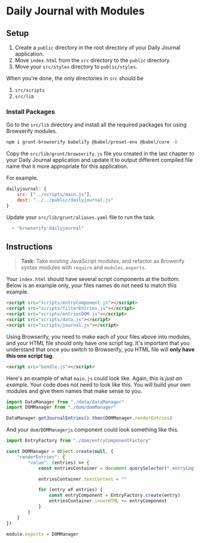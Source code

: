 # Daily Journal with Modules

## Setup

1. Create a `public` directory in the root directory of your Daily Journal application.
1. Move `index.html` from the `src` directory to the `public` directory.
1. Move your `src/styles` directory to `public/styles`.

When you're done, the only directories in `src` should be
1. `src/scripts`
1. `src/lib`

### Install Packages

Go to the `src/lib` directory and install all the required packages for using Browserify modules.

```sh
npm i grunt-browserify babelify @babel/preset-env @babel/core -D
```

Copy the `src/lib/grunt/browserify.js` file you created in the last chapter to your Daily Journal application and update it to output different compiled file name that it more appropriate for this application.

For example.

```js
dailyjournal: {
    src: ["../scripts/main.js"],
    dest: "../../public/dailyjournal.js"
}
```

Update your `src/lib/grunt/aliases.yaml` file to run the task.

```yaml
  - "browserify:dailyjournal"
```

## Instructions

> **Task**: Take existing JavaScript modules, and refactor as Browerify syntax modules with `require` and `modules.exports`.

Your `index.html` should have several script components at the bottom. Below is an example only, your files names do not need to match this example.

```html
<script src="scripts/entryComponent.js"></script>
<script src="scripts/filterEntries.js"></script>
<script src="scripts/entriesDOM.js"></script>
<script src="scripts/data.js"></script>
<script src="scripts/journal.js"></script>
```

Using Browserify, you need to make each of your files above into modules, and your HTML file should only have one script tag. It's important that you understand that once you switch to Browserify, you HTML file will **only have this one script tag**.

```html
<script src="bundle.js"></script>
```

Here's an example of what `main.js` could look like. Again, this is _just an example_. Your code does not need to look like this. You will build your own modules and give them names that make sense to you.

```js
import DataManager from "./data/dataManager"
import DOMManager from "./dom/domManager"

DataManager.getJournalEntries().then(DOMManager.renderEntries)
```

And your `dom/DOMManagerjs` component could look something like this.

```js
import EntryFactory from "./dom/entryComponentFactory"

const DOMManager = Object.create(null, {
    "renderEntries": {
        "value": (entries) => {
            const entriesContainer = document.querySelector(".entryLog")

            entriesContainer.textContent = ""

            for (entry of entries) {
                const entryComponent = EntryFactory.create(entry)
                entriesContainer.innerHTML += entryComponent
            }
        }
    }
})

module.exports = DOMManager
```
